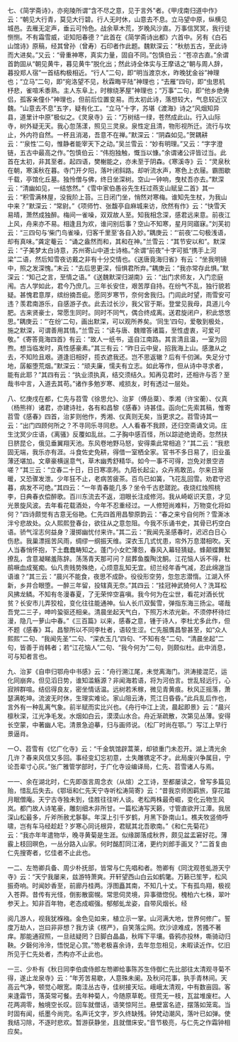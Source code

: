 <!-- { "loadSidebar": true } -->
七、《简学斋诗》，亦宛陵所谓“含不尽之意，见于言外”者。《甲戌南归道中作》云：“朝见大行青，莫见大行碧。行人无时休，山意去不息。立马望中原，纵横见城邑。去雁无定声，垂云可怜色。战余草木荒，岁晚风沙直。万事信冥冥，我行徒恻恻。不有霜雪威，讵知阳春德？”此首在《简学斋诗出都》六首中。另有《白石山馆诗》原稿，经其曾孙（曾寿）石印者作此题。魏默深云：“秋舫五古，至此诗而大进矣。”又云：“骨重神寒，真实力量，固自不同。”包慎伯云：“苍凉古直。”余谓首韵固从“朝见黄牛，暮见黄牛”脱化出；然此诗全体实与王摩诘之“朝与周人辞，暮投郑人宿”一首结构极相近。“行人”二句，即“明当渡京水，昨晚犹金谷”神理也；“立马”二句，即“宛洛望不见，秋霖晦平陆”神理也；“去雁”四句，即“虫思机杼悲，雀喧禾黍熟。主人东阜上，时稼绕茅屋”神理也；“万事”二句，即“他乡绝俦侣，孤客亲僮仆”神理也，但前后位置变易。而太初此诗，落想较大，气息较近汉魏。“山意去不息”五字，疑有化工。“立马”十字，苏堪《渡海》诗之“风烟知异县，道里计中原”极似之。《灵泉寺》云：“万树结一绿，苍然成此山。行入山际寺，树外疑无天。我心忽荡漾，照见三灵泉。泉性定且清，物形视所迁。流行与坎止，外内符自然。一杯且消渴，吾意不在禅。”默深云：“阴森如见。”贺耦耕云：“‘泉性’二句，惟静者能宰天下之动。”吴兰雪云：“妙有明理。”又云：“字字澄链，五古中最高之作。”包慎伯云：“伟抱独触，慨当以慷。”余谓诸公评皆过当。此首在太初，非其至者。起四语，樊榭能之，亦未至于阴森。《寒溪寺》云：“灵泉秋在朝，寒溪秋在暮。寺门开夕阳，落叶闭斜路。却听流水声，寒色上衣屦。霸图歇千载，亭馆化丘墓。独怜僧与佛，终日坐深树。空山一钟响，曳杖吾亦去。”默深云：“清幽如见，一结悠然。”《雪中家伯愚谷先生枉过燕支山赋呈二首》其一云：“积雪满林屋，没我阶上苔。三日闭门坐，悄然对寒梅。谁知先生杖，为我山中来？”默深云：“常尉。”《项师竹、张馥亭自麻城来访，欣然有作》云：“快雪天易晴，萧然成独醉。梅间一雀噪，双双故人至。知我相念深，感君远来意。前夜江上风，舟来亦不易。相逢且为欢，谁问别后事？空山不知寒，星月同寤寐。”刘芙初云：“三四句与‘柴门鸟雀噪，归客千里至’各自入妙。”耦庚云：“‘前夜’二句极浅语，却有真味。”龚定菴云：“诵之盎然而和，其和在神。”兰雪云：“其节安以和”。默深云：“子美梦太白诗意，苏州寄山中道士诗格。”余谓“前夜”十字可抵“携手上河梁”二语，然后知雪夜访戴之非有十分交情也。《送唐竟海归省》有云：“坐我明镜中，照之发深愧。”末云：“去后思更深，恒惧君所弃。”耦庚云：“我亦常存此惧。”默深云：“知己之言，至情之语。”《送魏默深归湖南》云：“出门求师友，入门恋庭闱。古人学如此，君今乃庶几。三年长安住，艰苦厚自持。在纷气不乱，独行貌若疑。甚愧君意厚，缤纷摘吾疵。愿同岁寒节，奈何舍我归。门闾此时望，雨雪安可违？羡君南游乐，自感游子衣。此去过长沙，我父官于斯。登堂见我母，具道儿今肥。古来贤豪士，常愿生同时。同时不同气，偶合终成离。送君旋闭户，积此悠悠思。”耦庚云：“‘在纷’二句，画出默深，可以观所养矣。‘同生’四句，爱敬到极处，施之默深，可谓善用其情。”兰雪云：“读与唐、魏赠答诸篇，至性虚衷，可爱可敬。”《寄答竟海四首》有云：“故人一纸书，遥自江南路。其言清且温，一室为回煦。想当临发时，真性感豪素。”其三有云：“昨日云中叟，招我海上山。感激从之去，不知险且艰。道逢旧相好，揽衣遮我还。岂不思返辙？后有千仞渊。失足分寸地，孱躯堕荒烟。”默深云：“顽夫廉，懦夫有立志。如此等作，但从诗中寻求者，能有此耶？”其四有云：“执业须执真，结交须结久。知再见君时，还相许与否？至哉书中言，入道去其苟。”诸作多勉岁寒、戒损友，时有透过一层处。

八、忆庚戌在都，仁先与苕雪《徐思允》、治芗（傅岳棻）、季湘（许宝蘅）、仪真（杨熊祥）诸君，亦建诗社，各有和昌黎《感春》诗甚佳。函向仁先索其稿，惟寄苕雪《感春》四首，治芗则他作，秀湘、仪真则无矣，当更求之。苕雪诗其一云：“出门四顾何所之？不寻同乐寻同悲。人人看春不我顾，还归空斋诵文词。庄生沈冥少庄语，《离骚》反覆如乱丝。二子胸中感百怪，所以踪迹绝诡奇。忽然扶日脐昆仑，俄见垂翼翔天池。东风卷地野马怒，安得乘此常相追？”其二云：“我悲固无端，我乐亦有涯。斗食佐史免耕，得借一室栖全家。官书不多日易了，旧业虽薄还堪加。文章豪横逞意气，草木幽秀舒精华。如今一事不可得，岂免对景空咨嗟？”其三云：“立春二十日，日日寒凛冽。九陌长起尘，众卉焉敢茁。尔来日渐暖，又恐骤发泄。少年狂不止，老病苦疲茶。百鸟已如簧，飞花乱回雪。劝君守迟暮，病发不可绝。”其四云：“一年青春能几多？坐令千古悲蹉跎。夜烧红烛照桃李，日典春衣偿醉歌。百川东流去不返，泪眼长注成修河。我从崎岖识天意，才见光景旋风波。去年看花载酒处，今年不忍重经过。一人修短尚难料，万物变化将如何？”四诗颇觉有古意无俗艳。仁先四首用昌黎原韵云：“春之来兮自何所？雪澌冰泮兮悲故处。众人熙熙登春台，欲往从之意忽阻。今我不乐诵书史，其骨已朽空白语。骄气淫志何益身？漫掷幽忧付来许。”其二云：“我闻先圣感春时，迟迟白日心伤悲。我巢漂摇苦风雨，绸缪一纲振天维。深衣玉几式忧患，帘外万息潜相吹。天人当春悄怀抱，下土蠢蠢畴知之。蓬门小女贮薄怨，春风入幕轻猜疑。蜂颠蝶舞絮撩乱，含意凝睇羞陈辞。荡荡青天那可问？屈葬鱼腹陶沈酮。江花恼人诉不得，杜鹃噘血成冤痴。仙凡贵贱势殊绝，心烦意乱知无宜。纫兰经年香气减，忍此绵邈当语谁？”其三云：“晨兴不能食，夜思不成卧。役役形空劳，忽忽志潜惰。江湖入怀新，乡井合眼堕。一醉三年留，投辖真无奈。”其四云：“挂冠神武猗何人？洗耳松风拂龙鳞。不知有冬漫春夏，了无荣悴空喜嗔。我今何为在尘世，看花对酒长忧贫？长安市儿弄狡桧，变化往往能通神。仙人长爪双鬓雪，弹指东海三扬尘。嗟哉吾党二三子，呻吟蛩驱还相亲。清晨坐起天气白，下照万木浓光新。不须停杯待烂漫，隐几一萝山中春。”《三百篇》以来，感春之意，锺于诗人，李杜尤多此作，但不题《感春》耳。昌黎所以不同李杜者，语较生涩。仁先服膺昌黎甚至，如“众人熙熙”二句、“我闻先圣”二句、“深衣玉几”四句、“不知有冬”二句、“清晨坐起”二句，皆善于肖韩者；若“江花恼人”二句、“我今何为”二句，则颇似杜。此中消息，可与知者言也。

九、治芗《自申归鄂舟中书感》云：“舟行溯江尾，未觉离海门。洪涛接混茫，运化同崩奔。但见滔日势，谁知滥觞源？非闻海若语，将为河伯言。世乱轻远行，心寂辨群喧。结侣得良友，密坐情话温。远树若禾稼，微见青黄痕。秋风正摇落，萧瑟满乾坤。流波无时休，生理实难论。家山阻云涛，荒江日昏昏。”此兵乱后作也，言外有一种乱离气象。前半赋而实比兴也。《舟行中江上流，晨起即景》云：“晨兴檩秋深，江光净毛发。水烟如白云，漠漠山水合。舟近渐疏散，次第见丛薄。安得长空蒙，中著幽人宅。清景急迫摹，归与画师说。（松厂时尚在鄂。”）写江上早行景逼肖。

一○、苕雪有《忆广化寺》云：“千金筑馆辟蒿莱，却锁重门未忍开。湖上清光余几许？春来风信又多回。事经变幻忘初意，土失雕镌定不才。此局废兴争属目，宁论吾辈寸心灰。”张广雅管学部时，于广化寺设编译局，仁先、苕雪诸人与焉。

一一、余在湖北时，仁先即亟言周念衣（从煊）之工诗，至都屡读之，曾写多篇见贻，惜乱后失去。《鄂垣和仁先天宁寺听松涛简寄》云：“昔我京师困羁旅，穿花踏月眠僧庵。天宁古寺独未到，佳胜往往听人谈。老松两株最奇崛，变化云物生风岚。都门故人诗笔豪，雕刻细木非所甘。一篇松涛写天籁，寸管直欲开江潭。我居深山松最多，斤斧所赦尤鬖鬖。年深上引千岁鹤，月黑下卧南山。樵夫牧竖倚呼啸，岂有车马经趁赶？岁寒心同讬根异，君赋其北吾歌南。”《和仁先菊花》云：“我亦年年遣物华，晚寻黄菊是生涯。似缘踯落成秋界，颇见盆盂窘好花。薄霰上枝回暝色，一丛分路入山家。何时酩酊同江渚，更约刘郎手画叉？”二首复由仁先搜寄者，忆佳者不止此也。

一二、左笏卿兵备、周少朴抚部，皆常与仁先唱和者。笏卿有《同沈观苍虬游天宁寺》云：“天宁我屡来，兹游特萧爽。开轩望西山白云如鹤氅。万籁已笙竽，松风振奇响。时闻妙香至，前廊丹桂两。浮图矗其南，不知几十丈。下有孤鸟翔，极视入苍莽。昔传有光怪，倒影散窗幌。常思伺灵境，异事徵惚倪。槐柏六七株，翠叶参天上。知非百年物，老态成崛强。郁郁虬龙姿，自带风烟长。经




阅几游人，视我犹褓襁。金色见如来，植立示一掌。山河满大地，世界何修广。誓度万劫人，岂曰非非想？我方读《楞严》，自笑落尘网。炊沙谅难成，苦搔不著痒。那能通寂照，一旦祛疑罔？日脚白晶晶，秋晖下平壤。昏鸦亦投林，嘶骑动归鞅。夕磬何泠泠，悟悦足心赏。”笏老极喜余诗，去年忽忽相见，未暇读近作。忆旧所见于仁先处者，杰构亦不止此也。

一三、少朴有《秋日同李伯虞侍郎左笏卿给事陈苏生侍御仁先比部往太清观寻菊不得，遂止龙泉寺》云：“年芳苦易歇，人意殊未阑。及秋问花事，执手青林间。天高云气净，顿觉心眼宽。南洼丛古寺，佳树接天坛。峨峨太清观，中有数亩园。客来逢霜节，落英常可餐。去年种菊人，今随原草乾。径荒无一枝，瓦盆堆废栏。人花两凋零，触境空长叹。回车就僧话，语笑惊阿兰。悬壁富名迹，摆落如笼鸾。当时固有闻，纸墨今尚完。名声讬文字，岁久终缺残。钟梵动潮风，落叶已如弹。使我结习除，不逐时悲欢。暂游获静坐，且就僧床安。”音节极亮，与仁先之作霜钟相应矣。

